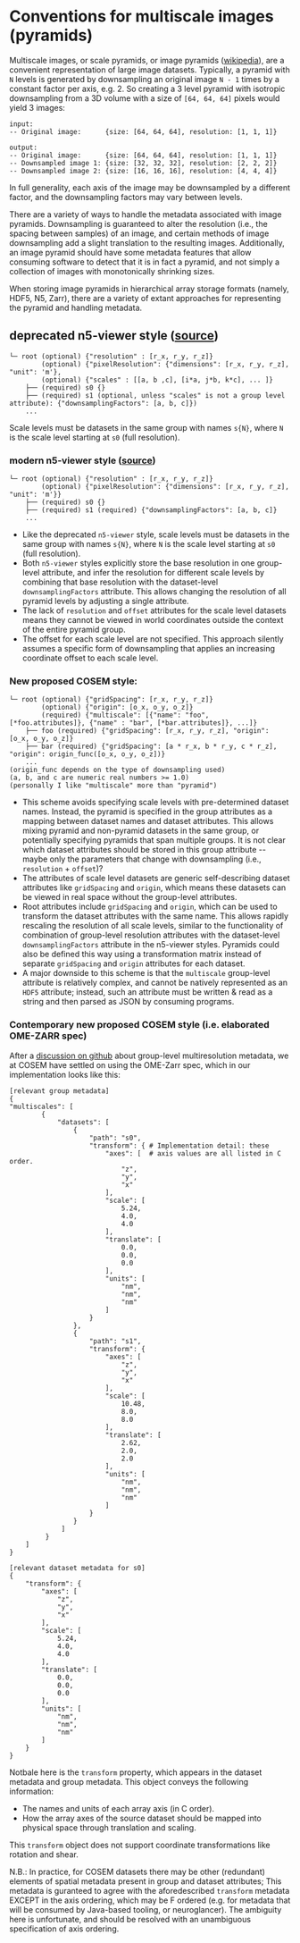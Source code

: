 # Conventions for multiscale images (pyramids)

Multiscale images, or scale pyramids, or image pyramids ([wikipedia](https://en.wikipedia.org/wiki/Pyramid_%28image_processing%29)), are a convenient representation of large image datasets. Typically, a pyramid with `N` levels is generated by downsampling an original image `N - 1` times by a constant factor per axis, e.g. 2. So creating a 3 level pyramid with isotropic downsampling from a 3D volume with a size of `[64, 64, 64]` pixels would yield 3 images:
```
input: 
-- Original image:      {size: [64, 64, 64], resolution: [1, 1, 1]}

output:
-- Original image:      {size: [64, 64, 64], resolution: [1, 1, 1]}
-- Downsampled image 1: {size: [32, 32, 32], resolution: [2, 2, 2]}
-- Downsampled image 2: {size: [16, 16, 16], resolution: [4, 4, 4]}
```
In full generality, each axis of the image may be downsampled by a different factor, and the downsampling factors may vary between levels. 

There are a variety of ways to handle the metadata associated with image pyramids. Downsampling is guaranteed to alter the resolution (i.e., the spacing between samples) of an image, and certain methods of image downsampling add a slight translation to the resulting images. Additionally, an image pyramid should have some metadata features that allow consuming software to detect that it is in fact a pyramid, and not simply a collection of images with monotonically shrinking sizes. 

When storing image pyramids in hierarchical array storage formats (namely, HDF5, N5, Zarr), there are a variety of extant approaches for representing the pyramid and handling metadata. 


## deprecated n5-viewer style ([source](https://github.com/saalfeldlab/n5-viewer/commit/4df02d4f9aadbfe4aa31fcded748fce57519a70c#diff-04c6e90faac2675aa89e2176d2eec7d8)) 
```
└─ root (optional) {"resolution" : [r_x, r_y, r_z]} 
        (optional) {"pixelResolution": {"dimensions": [r_x, r_y, r_z], "unit": 'm'},
        (optional) {"scales" : [[a, b ,c], [i*a, j*b, k*c], ... ]}
    ├── (required) s0 {} 
    ├── (required) s1 (optional, unless "scales" is not a group level attribute): {"downsamplingFactors": [a, b, c]})
    ...
```
Scale levels must be datasets in the same group with names `s{N}`, where `N` is the scale level starting at `s0` (full resolution). 

### modern n5-viewer style ([source](https://github.com/saalfeldlab/n5-viewer/commit/36e75fd88ebcbc88a64da9fb082a28f9b46ded21#diff-04c6e90faac2675aa89e2176d2eec7d8))
```
└─ root (optional) {"resolution" : [r_x, r_y, r_z]}  
        (optional) {"pixelResolution": {"dimensions": [r_x, r_y, r_z], "unit": 'm'}}
    ├── (required) s0 {} 
    ├── (required) s1 (required) {"downsamplingFactors": [a, b, c]}
    ...
```
* Like the deprecated `n5-viewer` style, scale levels must be datasets in the same group with names `s{N}`, where `N` is the scale level starting at `s0` (full resolution). 
* Both `n5-viewer` styles explicitly store the base resolution in one group-level attribute, and infer the resolution for different scale levels by combining that base resolution with the dataset-level `downsamplingFactors` attribute. This allows changing the resolution of all pyramid levels by adjusting a single attribute.
* The lack of `resolution` and `offset` attributes for the scale level datasets means they cannot be viewed in world coordinates outside the context of the entire pyramid group. 
* The offset for each scale level are not specified. This approach silently assumes a specific form of downsampling that applies an increasing coordinate offset to each scale level.

### New proposed COSEM style: 
```
└─ root (optional) {"gridSpacing": [r_x, r_y, r_z]} 
        (optional) {"origin": [o_x, o_y, o_z]} 
        (required) {"multiscale": [{"name": "foo",  [*foo.attributes]}, {"name" : "bar", [*bar.attributes]}, ...]}
    ├── foo (required) {"gridSpacing": [r_x, r_y, r_z], "origin": [o_x, o_y, o_z]} 
    ├── bar (required) {"gridSpacing": [a * r_x, b * r_y, c * r_z], "origin": origin_func([o_x, o_y, o_z])}
    ...
(origin_func depends on the type of downsampling used)
(a, b, and c are numeric real numbers >= 1.0)
(personally I like "multiscale" more than "pyramid")
```
* This scheme avoids specifying scale levels with pre-determined dataset names. Instead, the pyramid is specified in the group attributes as a mapping between dataset names and dataset attributes. This allows mixing pyramid and non-pyramid datasets in the same group, or potentially specifying pyramids that span multiple groups. It is not clear which dataset attributes should be stored in this group attribute -- maybe only the parameters that change with downsampling (i.e., `resolution` + `offset`)?
* The attributes of scale level datasets are generic self-describing dataset attributes like `gridSpacing` and `origin`, which means these datasets can be viewed in real space without the group-level attributes. 
* Root attributes include `gridSpacing` and `origin`, which can be used to transform the dataset attributes with the same name. This allows rapidly rescaling the resolution of all scale levels, similar to the functionality of combination of group-level resolution attributes with the dataset-level `downsamplingFactors` attribute in the n5-viewer styles. Pyramids could also be defined this way using a transformation matrix instead of separate `gridSpacing` and `origin` attributes for each dataset. 
* A major downside to this scheme is that the `multiscale` group-level attribute is relatively complex, and cannot be natively represented as an `HDF5` attribute; instead, such an attribute must be written & read as a string and then parsed as JSON by consuming programs. 

### Contemporary new proposed COSEM style (i.e. elaborated OME-ZARR spec)
After a [discussion on github](https://github.com/zarr-developers/zarr-specs/issues/50) about group-level multiresolution metadata, we at COSEM have settled on using the OME-Zarr spec, which in our implementation looks like this:

```
[relevant group metadata]
{
"multiscales": [
        {
            "datasets": [
                {
                    "path": "s0",
                    "transform": { # Implementation detail: these
                        "axes": [  # axis values are all listed in C order. 
                            "z",
                            "y",
                            "x"
                        ],
                        "scale": [
                            5.24,
                            4.0,
                            4.0
                        ],
                        "translate": [
                            0.0,
                            0.0,
                            0.0
                        ],
                        "units": [
                            "nm",
                            "nm",
                            "nm"
                        ]
                    }
                },
                {
                    "path": "s1",
                    "transform": {
                        "axes": [
                            "z",
                            "y",
                            "x"
                        ],
                        "scale": [
                            10.48,
                            8.0,
                            8.0
                        ],
                        "translate": [
                            2.62,
                            2.0,
                            2.0
                        ],
                        "units": [
                            "nm",
                            "nm",
                            "nm"
                        ]
                    }
                }
             ]
         }
    ]
}

[relevant dataset metadata for s0]
{
    "transform": {
        "axes": [
            "z",
            "y",
            "x"
        ],
        "scale": [
            5.24,
            4.0,
            4.0
        ],
        "translate": [
            0.0,
            0.0,
            0.0
        ],
        "units": [
            "nm",
            "nm",
            "nm"
        ]
    }
}
```

Notbale here is  the `transform` property, which appears in the dataset metadata and group metadata. This object conveys the following information:
- The names and units of each array axis (in C order). 
- How the array axes of the source dataset should be mapped into physical space through translation and scaling.

This `transform` object does not support coordinate transformations like rotation and shear.

N.B.: In practice, for COSEM datasets there may be other (redundant) elements of spatial metadata present in group and dataset attributes; This metadata is guranteed to agree with the aforedescribed `transform` metadata EXCEPT in the axis ordering, which may be F ordered (e.g. for metadata that will be consumed by Java-based tooling, or neuroglancer). The ambiguity here is unfortunate, and should be resolved with an unambiguous specification of axis ordering.